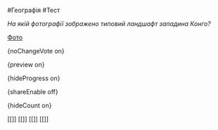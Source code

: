 #Географія #Тест

*На якій фотографії зображено типовий ландшафт западина Конго?*

[Фото](https://zno.osvita.ua//doc/images/znotest/29/2904/13_a.jpg)

{noChangeVote on}

{preview on}

{hideProgress on}

{shareEnable off}

{hideCount on}

[[]]
[[]]
[[]]
[[]]
